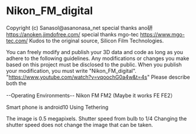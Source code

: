# Nikon_FM_digital


Copyright (c) Sanasol@asanonasa_net
special thanks ano研 https://anoken.jimdofree.com/
special thanks mgo-tec https://www.mgo-tec.com/
Kudos to the original source, Silicon Film Technologies.

You can freely modify and publish your 3D data and code as long as you adhere to the following guidelines.
Any modifications or changes you make based on this project must be disclosed to the public.
When you publish your modification, you must write "Nikon_FM_digital".
"https://www.youtube.com/watch?v=vqoochG0a4w&t=4s"
Please describe both the

--Operating Environments--
Nikon FM FM2 
(Maybe it works FE FE2）

Smart phone is android10
Using Tethering

The image is 0.5 megapixels.
Shutter speed from bulb to 1/4
Changing the shutter speed does not change the image that can be taken.
